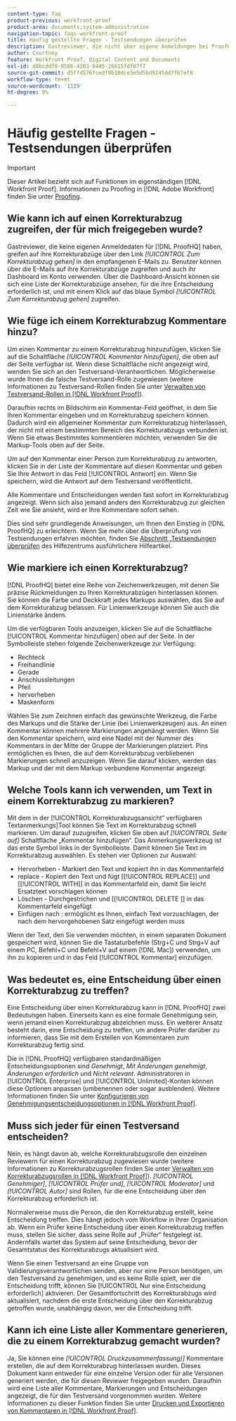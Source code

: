 ```yaml
---
content-type: faq
product-previous: workfront-proof
product-area: documents;system-administration
navigation-topic: faqs-workfront-proof
title: Häufig gestellte Fragen - Testsendungen überprüfen
description: Gastreviewer, die nicht über eigene Anmeldungen bei ProofHQ verfügen, greifen über den Link [!UICONTROL Zum Korrekturabzug gehen] in den empfangenen E-Mails auf ihre Korrekturabzüge zu. Benutzer können über die E-Mails auf ihre Korrekturabzüge zugreifen und auch ihr Dashboard im Konto verwenden. Über die Dashboard-Ansicht können sie sich eine Liste der Korrekturabzüge ansehen, für die ihre Entscheidung erforderlich ist, und mit einem Klick auf das blaue Symbol [!UICONTROL Zum Korrekturabzug gehen] zugreifen.
author: Courtney
feature: Workfront Proof, Digital Content and Documents
exl-id: d8bcddf8-0586-4263-8445-26615fdf07f7
source-git-commit: d5ffd576fcedf9b10dce5e5d5bd9245dd7f67ef8
workflow-type: tm+mt
source-wordcount: '1119'
ht-degree: 0%

---
```


# Häufig gestellte Fragen - Testsendungen überprüfen

>[!IMPORTANT]
>
>Dieser Artikel bezieht sich auf Funktionen im eigenständigen [!DNL Workfront Proof]. Informationen zu Proofing in [!DNL Adobe Workfront] finden Sie unter [Proofing](../../../review-and-approve-work/proofing/proofing.md).

## Wie kann ich auf einen Korrekturabzug zugreifen, der für mich freigegeben wurde?

Gastreviewer, die keine eigenen Anmeldedaten für [!DNL ProofHQ] haben, greifen auf ihre Korrekturabzüge über den Link *[!UICONTROL Zum Korrekturabzug gehen]* in den empfangenen E-Mails zu. Benutzer können über die E-Mails auf ihre Korrekturabzüge zugreifen und auch ihr Dashboard im Konto verwenden. Über die Dashboard-Ansicht können sie sich eine Liste der Korrekturabzüge ansehen, für die ihre Entscheidung erforderlich ist, und mit einem Klick auf das blaue Symbol *[!UICONTROL Zum Korrekturabzug gehen]* zugreifen.

## Wie füge ich einem Korrekturabzug Kommentare hinzu?

Um einen Kommentar zu einem Korrekturabzug hinzuzufügen, klicken Sie auf die Schaltfläche *[!UICONTROL Kommentar hinzufügen]*, die oben auf der Seite verfügbar ist. Wenn diese Schaltfläche nicht angezeigt wird, wenden Sie sich an den Testversand-Verantwortlichen. Möglicherweise wurde Ihnen die falsche Testversand-Rolle zugewiesen (weitere Informationen zu Testversand-Rollen finden Sie unter [Verwalten von Testversand-Rollen in [!DNL Workfront Proof]](../../../workfront-proof/wp-work-proofsfiles/share-proofs-and-files/manage-proof-roles.md)).

Daraufhin  rechts im Bildschirm ein Kommentar-Feld geöffnet, in dem Sie Ihren Kommentar eingeben und im Korrekturabzug speichern können. Dadurch wird ein allgemeiner Kommentar zum Korrekturabzug hinterlassen, der nicht mit einem bestimmten Bereich des Korrekturabzugs verbunden ist. Wenn Sie etwas Bestimmtes kommentieren möchten, verwenden Sie die Markup-Tools oben auf der Seite.

Um auf den Kommentar einer Person zum Korrekturabzug zu antworten, klicken Sie in der Liste der Kommentare auf diesen Kommentar und geben Sie Ihre Antwort in das Feld [!UICONTROL Antwort] ein. Wenn Sie speichern, wird die Antwort auf dem Testversand veröffentlicht.

Alle Kommentare und Entscheidungen werden fast sofort im Korrekturabzug angezeigt. Wenn sich also jemand anders den Korrekturabzug zur gleichen Zeit wie Sie ansieht, wird er Ihre Kommentare sofort sehen.

Dies sind sehr grundlegende Anweisungen, um Ihnen den Einstieg in [!DNL ProofHQ] zu erleichtern. Wenn Sie mehr über die Überprüfung von Testsendungen erfahren möchten, finden Sie [&#x200B; Abschnitt „Testsendungen überprüfen](https://support.workfront.com/hc/en-us/sections/200054044-Reviewing-proofs) des Hilfezentrums ausführlichere Hilfeartikel.

## Wie markiere ich einen Korrekturabzug?

[!DNL ProofHQ] bietet eine Reihe von Zeichenwerkzeugen, mit denen Sie präzise Rückmeldungen zu Ihren Korrekturabzügen hinterlassen können. Sie können die Farbe und Deckkraft jedes Markups auswählen, das Sie auf dem Korrekturabzug belassen. Für Linienwerkzeuge können Sie auch die Linienstärke ändern.

Um die verfügbaren Tools anzuzeigen, klicken Sie auf die Schaltfläche [!UICONTROL Kommentar hinzufügen] oben auf der Seite. In der Symbolleiste stehen folgende Zeichenwerkzeuge zur Verfügung:

* Rechteck
* Freihandlinie
* Gerade
* Anschlussleitungen
* Pfeil
* hervorheben
* Maskenform

Wählen Sie zum Zeichnen einfach das gewünschte Werkzeug, die Farbe des Markups und die Stärke der Linie (bei Linienwerkzeugen) aus. An einen Kommentar können mehrere Markierungen angehängt werden. Wenn Sie den Kommentar speichern, wird eine Nadel mit der Nummer des Kommentars in der Mitte der Gruppe der Markierungen platziert. Pins ermöglichen es Ihnen, die auf dem Korrekturabzug verbliebenen Markierungen schnell anzuzeigen. Wenn Sie darauf klicken, werden das Markup und der mit dem Markup verbundene Kommentar angezeigt.

## Welche Tools kann ich verwenden, um Text in einem Korrekturabzug zu markieren?

Mit dem in der [!UICONTROL Korrekturabzugsansicht“ verfügbaren Textanmerkungs]Tool können Sie Text im Korrekturabzug schnell markieren. Um darauf zuzugreifen, klicken Sie oben auf *[!UICONTROL Seite auf]* Schaltfläche „Kommentar hinzufügen“. Das Anmerkungswerkzeug ist das erste Symbol links in der Symbolleiste. Damit können Sie Text im Korrekturabzug auswählen. Es stehen vier Optionen zur Auswahl:

* Hervorheben - Markiert den Text und kopiert ihn in das Kommentarfeld
* replace - Kopiert den Text und fügt [[!UICONTROL REPLACE]] und [[!UICONTROL WITH]] in das Kommentarfeld ein, damit Sie leicht Ersatztext vorschlagen können
* Löschen - Durchgestrichen und [[!UICONTROL DELETE &#x200B;]] in das Kommentarfeld eingefügt
* Einfügen nach : ermöglicht es Ihnen, einfach Text vorzuschlagen, der nach dem hervorgehobenen Satz eingefügt werden muss

Wenn der Text, den Sie verwenden möchten, in einem separaten Dokument gespeichert wird, können Sie die Tastaturbefehle (Strg+C und Strg+V auf einem PC, Befehl+C und Befehl+V auf einem [!DNL Mac]) verwenden, um ihn zu kopieren und in das Feld [!UICONTROL Kommentar] einzufügen.

## Was bedeutet es, eine Entscheidung über einen Korrekturabzug zu treffen?

Eine Entscheidung über einen Korrekturabzug kann in [!DNL ProofHQ] zwei Bedeutungen haben. Einerseits kann es eine formale Genehmigung sein, wenn jemand einen Korrekturabzug abzeichnen muss. Ein weiterer Ansatz besteht darin, eine Entscheidung zu treffen, um andere Prüfer darüber zu informieren, dass Sie mit dem Erstellen von Kommentaren zum Korrekturabzug fertig sind.

Die in [!DNL ProofHQ] verfügbaren standardmäßigen Entscheidungsoptionen sind *Genehmigt*, *Mit Änderungen genehmigt*, *Änderungen erforderlich* und *Nicht relevant*. Administratoren in [!UICONTROL Enterprise] und [!UICONTROL Unlimited]-Konten können diese Optionen anpassen (umbenennen oder sogar ausblenden). Weitere Informationen finden Sie unter [Konfigurieren von Genehmigungsentscheidungsoptionen in [!DNL Workfront Proof]](../../../workfront-proof/wp-acct-admin/account-settings/configure-approval-decision-in-wp.md).

## Muss sich jeder für einen Testversand entscheiden?

Nein, es hängt davon ab, welche Korrekturabzugsrolle den einzelnen Reviewern für einen Korrekturabzug zugewiesen wurde (weitere Informationen zu Korrekturabzugsrollen finden Sie unter [Verwalten von Korrekturabzugsrollen in [!DNL Workfront Proof]](../../../workfront-proof/wp-work-proofsfiles/share-proofs-and-files/manage-proof-roles.md)). *[!UICONTROL Genehmiger]*, *[!UICONTROL Prüfer und]*, *[!UICONTROL Moderator]* und *[!UICONTROL Autor]* sind Rollen, für die eine Entscheidung über den Korrekturabzug erforderlich ist.

Normalerweise muss die Person, die den Korrekturabzug erstellt, keine Entscheidung treffen. Dies hängt jedoch vom Workflow in Ihrer Organisation ab. Wenn ein Prüfer keine Entscheidung über einen Korrekturabzug treffen muss, stellen Sie sicher, dass seine Rolle auf „Prüfer“ festgelegt ist. Andernfalls wartet das System auf seine Entscheidung, bevor der Gesamtstatus des Korrekturabzugs aktualisiert wird.

Wenn Sie einen Testversand an eine Gruppe von Validierungsverantwortlichen senden, aber nur eine Person benötigen, um den Testversand zu genehmigen, und es keine Rolle spielt, wer die Entscheidung trifft, können Sie [!UICONTROL Nur eine Entscheidung erforderlich] aktivieren. Der Gesamtfortschritt des Korrekturabzugs wird aktualisiert, nachdem die erste Entscheidung über den Korrekturabzug getroffen wurde, unabhängig davon, wer die Entscheidung trifft.

## Kann ich eine Liste aller Kommentare generieren, die zu einem Korrekturabzug gemacht wurden?

Ja, Sie können eine *[!UICONTROL Druckzusammenfassung)]* Kommentare erstellen, die auf dem Korrekturabzug hinterlassen wurden. Dieses Dokument kann entweder für eine einzelne Version oder für alle Versionen generiert werden, die für diesen Reviewer freigegeben wurden. Daraufhin wird eine Liste aller Kommentare, Markierungen und Entscheidungen angezeigt, die für den Testversand vorgenommen wurden. Weitere Informationen zu dieser Funktion finden Sie unter [Drucken und Exportieren von Kommentaren in [!DNL Workfront Proof]](../../../workfront-proof/wp-work-proofsfiles/organize-your-work/print-and-export-comments.md).

